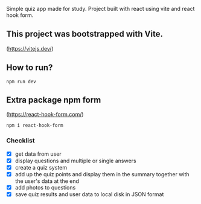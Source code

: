 Simple quiz app made for study. Project built with react using vite and react hook form.

## This project was bootstrapped with Vite.

(https://vitejs.dev/)

## How to run?

`npm run dev`

## Extra package npm form

(https://react-hook-form.com/)

`npm i react-hook-form`

### Checklist

- [x] get data from user
- [x] display questions and multiple or single answers
- [x] create a quiz system
- [x] add up the quiz points and display them in the summary together with the user's data at the end
- [x] add photos to questions
- [x] save quiz results and user data to local disk in JSON format
